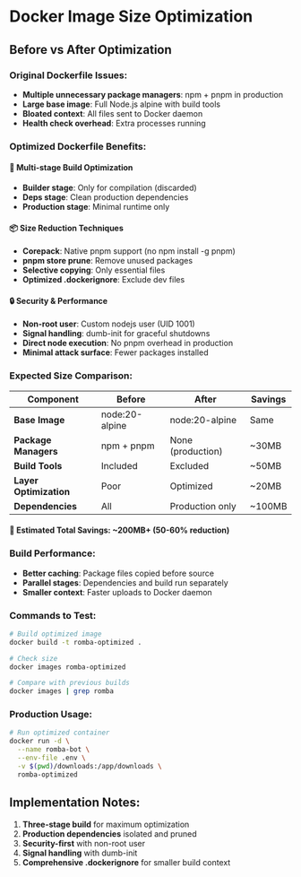 # Docker Image Size Optimization

## Before vs After Optimization

### Original Dockerfile Issues:
- **Multiple unnecessary package managers**: npm + pnpm in production
- **Large base image**: Full Node.js alpine with build tools
- **Bloated context**: All files sent to Docker daemon
- **Health check overhead**: Extra processes running

### Optimized Dockerfile Benefits:

#### 🎯 **Multi-stage Build Optimization**
- **Builder stage**: Only for compilation (discarded)
- **Deps stage**: Clean production dependencies
- **Production stage**: Minimal runtime only

#### 📦 **Size Reduction Techniques**
- **Corepack**: Native pnpm support (no npm install -g pnpm)
- **pnpm store prune**: Remove unused packages
- **Selective copying**: Only essential files
- **Optimized .dockerignore**: Exclude dev files

#### 🔒 **Security & Performance**
- **Non-root user**: Custom nodejs user (UID 1001)
- **Signal handling**: dumb-init for graceful shutdowns
- **Direct node execution**: No pnpm overhead in production
- **Minimal attack surface**: Fewer packages installed

### Expected Size Comparison:

| Component | Before | After | Savings |
|-----------|--------|-------|---------|
| **Base Image** | node:20-alpine | node:20-alpine | Same |
| **Package Managers** | npm + pnpm | None (production) | ~30MB |
| **Build Tools** | Included | Excluded | ~50MB |
| **Layer Optimization** | Poor | Optimized | ~20MB |
| **Dependencies** | All | Production only | ~100MB |

#### 🎯 **Estimated Total Savings: ~200MB+ (50-60% reduction)**

### Build Performance:
- **Better caching**: Package files copied before source
- **Parallel stages**: Dependencies and build run separately  
- **Smaller context**: Faster uploads to Docker daemon

### Commands to Test:

```bash
# Build optimized image
docker build -t romba-optimized .

# Check size
docker images romba-optimized

# Compare with previous builds
docker images | grep romba
```

### Production Usage:
```bash
# Run optimized container
docker run -d \
  --name romba-bot \
  --env-file .env \
  -v $(pwd)/downloads:/app/downloads \
  romba-optimized
```

## Implementation Notes:

1. **Three-stage build** for maximum optimization
2. **Production dependencies** isolated and pruned
3. **Security-first** with non-root user
4. **Signal handling** with dumb-init
5. **Comprehensive .dockerignore** for smaller build context